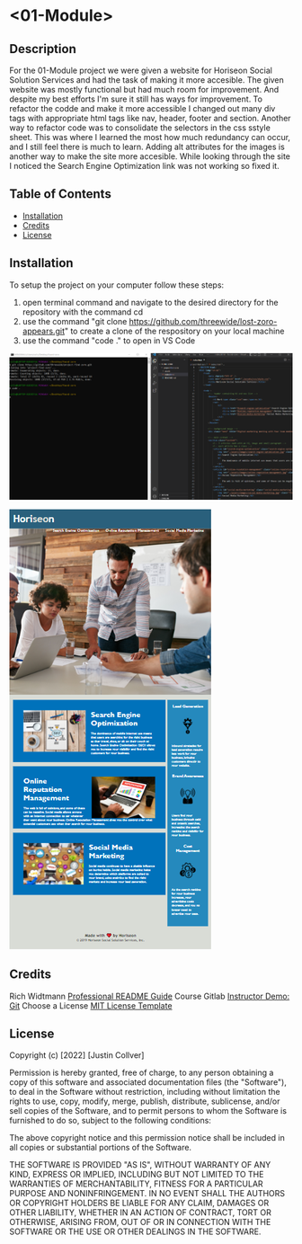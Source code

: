 # <01-Module>

## Description

For the 01-Module project we were given a website for Horiseon Social Solution Services and had the task of making it more accesible.
The given website was mostly functional but had much room for improvement. And despite my best efforts I'm sure it still has ways for improvement.
To refactor the codde and make it more accessible I changed out many div tags with appropriate html tags like nav, header, footer and section. 
Another way to refactor code was to consolidate the selectors in the css sstyle sheet. This was where I learned the most how much redundancy can occur, and I still feel there is much to learn.
Adding alt attributes for the images is another way to make the site more accesible.
While looking through the site I noticed the Search Engine Optimization link was not working so fixed it.

## Table of Contents

- [Installation](#installation)
- [Credits](#credits)
- [License](#license)

## Installation

To setup the project on your computer follow these steps:

1. open terminal command and navigate to the desired directory for the repository with the command cd
2. use the command "git clone https://github.com/threewide/lost-zoro-appears.git" to create a clone of the respository on your local machine
2. use the command "code ." to open in VS Code

![Installation to development guide](assets/images/installation-to-development-guide-screenshot.png)

![Website Image](assets/images/website-snapshot.png)

## Credits

Rich Widtmann [Professional README Guide](https://coding-boot-camp.github.io/full-stack/github/professional-readme-guide)
Course Gitlab [Instructor Demo: Git](https://utoronto.bootcampcontent.com/utoronto-bootcamp/UTOR-VIRT-FSF-FT-05-2022-U-LOLC/-/tree/main/01-HTML-Git-CSS/01-Activities/03-Ins_Git)
Choose a License [MIT License Template](https://choosealicense.com/licenses/mit/)

## License

Copyright (c) [2022] [Justin Collver]

Permission is hereby granted, free of charge, to any person obtaining a copy
of this software and associated documentation files (the "Software"), to deal
in the Software without restriction, including without limitation the rights
to use, copy, modify, merge, publish, distribute, sublicense, and/or sell
copies of the Software, and to permit persons to whom the Software is
furnished to do so, subject to the following conditions:

The above copyright notice and this permission notice shall be included in all
copies or substantial portions of the Software.

THE SOFTWARE IS PROVIDED "AS IS", WITHOUT WARRANTY OF ANY KIND, EXPRESS OR
IMPLIED, INCLUDING BUT NOT LIMITED TO THE WARRANTIES OF MERCHANTABILITY,
FITNESS FOR A PARTICULAR PURPOSE AND NONINFRINGEMENT. IN NO EVENT SHALL THE
AUTHORS OR COPYRIGHT HOLDERS BE LIABLE FOR ANY CLAIM, DAMAGES OR OTHER
LIABILITY, WHETHER IN AN ACTION OF CONTRACT, TORT OR OTHERWISE, ARISING FROM,
OUT OF OR IN CONNECTION WITH THE SOFTWARE OR THE USE OR OTHER DEALINGS IN THE
SOFTWARE.
